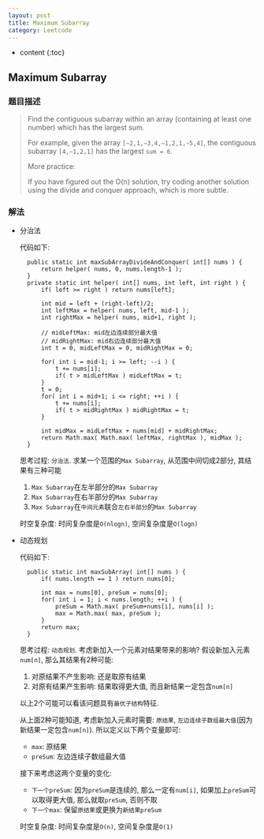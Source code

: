 ```yaml
---
layout: post
title: Maximum Subarray
category: Leetcode
---
```


* content
{:toc}

## Maximum Subarray

### 题目描述

> Find the contiguous subarray within an array (containing at least one number) which has the largest sum.
>
> For example, given the array `[−2,1,−3,4,−1,2,1,−5,4]`,
> the contiguous subarray `[4,−1,2,1]` has the largest `sum = 6`.
>
> More practice:
> 
> If you have figured out the O(n) solution, try coding another solution using the divide and conquer approach, which is more subtle.

### 解法

* 分治法

    代码如下:

        public static int maxSubArrayDivideAndConquer( int[] nums ) {
            return helper( nums, 0, nums.length-1 );
        }
        private static int helper( int[] nums, int left, int right ) {
            if( left >= right ) return nums[left];

            int mid = left + (right-left)/2;
            int leftMax = helper( nums, left, mid-1 );
            int rightMax = helper( nums, mid+1, right );

            // midLeftMax: mid左边连续部分最大值
            // midRightMax: mid右边连续部分最大值
            int t = 0, midLeftMax = 0, midRightMax = 0;

            for( int i = mid-1; i >= left; --i ) {
                t += nums[i];
                if( t > midLeftMax ) midLeftMax = t;
            }
            t = 0;
            for( int i = mid+1; i <= right; ++i ) {
                t += nums[i];
                if( t > midRightMax ) midRightMax = t;
            }

            int midMax = midLeftMax + nums[mid] + midRightMax;
            return Math.max( Math.max( leftMax, rightMax ), midMax );
        }

    思考过程: `分治法`. 求某一个范围的`Max Subarray`, 从范围中间切成2部分, 其结果有三种可能

    1. `Max Subarray`在左半部分的`Max Subarray`
    2. `Max Subarray`在右半部分的`Max Subarray`
    3. `Max Subarray`在`中间元素`联合`左右半部分`的`Max Subarray`

    时空复杂度: 时间复杂度是`O(nlogn)`, 空间复杂度是`O(logn)`

* 动态规划

    代码如下:

        public static int maxSubArray( int[] nums ) {
            if( nums.length == 1 ) return nums[0];

            int max = nums[0], preSum = nums[0];
            for( int i = 1; i < nums.length; ++i ) {
                preSum = Math.max( preSum+nums[i], nums[i] );
                max = Math.max( max, preSum );
            }
            return max;
        }

    思考过程: `动态规划`. 考虑新加入一个元素对结果带来的影响? 假设新加入元素`num[n]`, 那么其结果有2种可能:

    1. 对原结果不产生影响: 还是取原有结果
    2. 对原有结果产生影响: 结果取得更大值, 而且新结果一定包含`num[n]`

	以上2个可能可以看该问题具有`最优子结构`特征. 

    从上面2种可能知道, 考虑新加入元素时需要: `原结果`, `左边连续子数组最大值`(因为新结果一定包含`num[n]`). 所以定义以下两个变量即可:

	* `max`: 原结果
	* `preSum`: 左边连续子数组最大值

	接下来考虑这两个变量的变化:
    
	* `下一个preSum`: 因为`preSum`是连续的, 那么一定有`num[i]`, 如果加上`preSum`可以取得更大值, 那么就取`preSum`, 否则不取
	* `下一个max`: 保留`原结果`或更换为`新结果preSum`

    时空复杂度: 时间复杂度是`O(n)`, 空间复杂度是`O(1)`